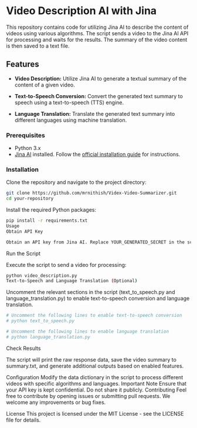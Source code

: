 # Video Description AI with Jina

This repository contains code for utilizing Jina AI to describe the content of videos using various algorithms. The script sends a video to the Jina AI API for processing and waits for the results. The summary of the video content is then saved to a text file.

## Features

- **Video Description:** Utilize Jina AI to generate a textual summary of the content of a given video.
  
- **Text-to-Speech Conversion:** Convert the generated text summary to speech using a text-to-speech (TTS) engine.

- **Language Translation:** Translate the generated text summary into different languages using machine translation.


### Prerequisites

- Python 3.x
- [Jina AI](https://github.com/jina-ai/jina) installed. Follow the [official installation guide](https://docs.jina.ai/chapters/firststeps/install/) for instructions.

### Installation

Clone the repository and navigate to the project directory:

```bash
git clone https://github.com/mrnithish/Videx-Video-Summarizer.git
cd your-repository
```
Install the required Python packages:

```bash
pip install -r requirements.txt
Usage
Obtain API Key

Obtain an API key from Jina AI. Replace YOUR_GENERATED_SECRET in the script with your actual API key.
```
Run the Script

Execute the script to send a video for processing:

```bash
python video_description.py
Text-to-Speech and Language Translation (Optional)
```
Uncomment the relevant sections in the script (text_to_speech.py and language_translation.py) to enable text-to-speech conversion and language translation.

```bash
# Uncomment the following lines to enable text-to-speech conversion
# python text_to_speech.py

# Uncomment the following lines to enable language translation
# python language_translation.py
```
Check Results

The script will print the raw response data, save the video summary to summary.txt, and generate additional outputs based on enabled features.

Configuration
Modify the data dictionary in the script to process different videos with specific algorithms and languages.
Important Note
Ensure that your API key is kept confidential. Do not share it publicly.
Contributing
Feel free to contribute by opening issues or submitting pull requests. We welcome any improvements or bug fixes.

License
This project is licensed under the MIT License - see the LICENSE file for details.
